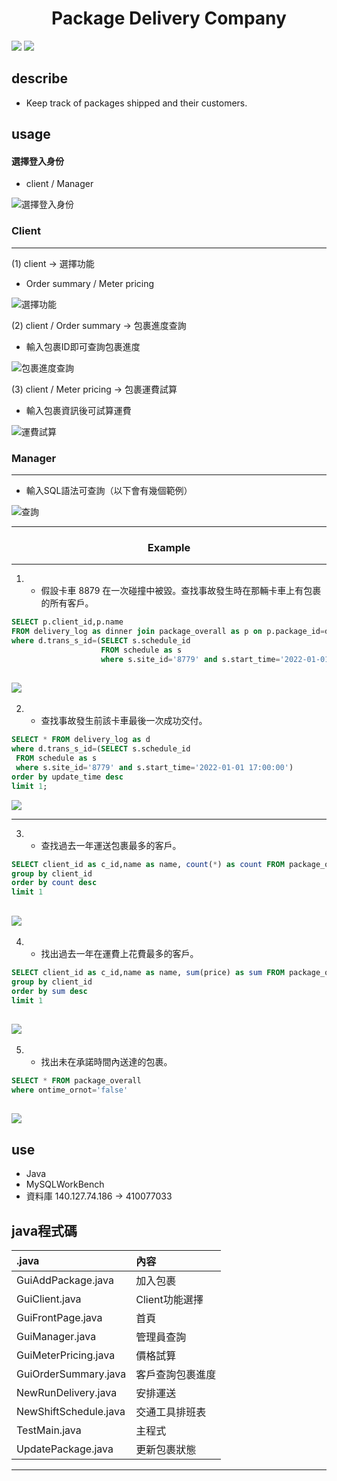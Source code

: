<h1 align="center">Package Delivery Company </h1>
<img src="https://img.shields.io/badge/made%20by-Ching Yi-blue.svg" >
<img src="https://img.shields.io/badge/made%20by-Yu Ting-blue.svg" >

## describe
- Keep track of packages shipped and their customers.


## usage
#### 選擇登入身份
- client / Manager

![選擇登入身份](https://img.onl/p2QyRc)

### Client
---
(1) client -> 選擇功能
-  Order summary / Meter pricing

![選擇功能](https://img.onl/h9tHM8)

(2) client / Order summary -> 包裹進度查詢
- 輸入包裹ID即可查詢包裹進度

![包裹進度查詢](https://img.onl/WtlWPi)

(3) client / Meter pricing -> 包裹運費試算
- 輸入包裹資訊後可試算運費

![運費試算](https://img.onl/ufFou3)

### Manager 
---
- 輸入SQL語法可查詢（以下會有幾個範例）

![查詢](https://img.onl/pCERGH)

---
<h3 align="center">Example</h3>

---
 1. - 假設卡車 8879 在一次碰撞中被毀。查找事故發生時在那輛卡車上有包裹的所有客戶。
```sql
SELECT p.client_id,p.name 
FROM delivery_log as dinner join package_overall as p on p.package_id=d.package_id
where d.trans_s_id=(SELECT s.schedule_id 
                    FROM schedule as s
                    where s.site_id='8779' and s.start_time='2022-01-01 17:00:00')
```
![](https://img.onl/xMhaq)
---

 2. - 查找事故發生前該卡車最後一次成功交付。
```sql
SELECT * FROM delivery_log as d
where d.trans_s_id=(SELECT s.schedule_id 
 FROM schedule as s
 where s.site_id='8779' and s.start_time='2022-01-01 17:00:00')
order by update_time desc
limit 1;
```
![](https://img.onl/5rRW3b)

---

 3. - 查找過去一年運送包裹最多的客戶。
```sql
SELECT client_id as c_id,name as name, count(*) as count FROM package_overall
group by client_id
order by count desc
limit 1
```
![](https://img.onl/UzcnEW)
---

 4. - 找出過去一年在運費上花費最多的客戶。
```sql
SELECT client_id as c_id,name as name, sum(price) as sum FROM package_overall
group by client_id
order by sum desc
limit 1
```
![](https://img.onl/7juZB0)
---

 5. - 找出未在承諾時間內送達的包裹。
```sql
SELECT * FROM package_overall
where ontime_ornot='false'
```
![](https://img.onl/8XAPbo)
---

## use
- Java
- MySQLWorkBench
- 資料庫 140.127.74.186 -> 410077033


## java程式碼

|.java                 | 內容           |
|:-------------        |:-------------  |
| GuiAddPackage.java   | 加入包裹       |
| GuiClient.java       | Client功能選擇 |  
| GuiFrontPage.java    | 首頁           |
| GuiManager.java      |管理員查詢      |  
| GuiMeterPricing.java |價格試算        |
| GuiOrderSummary.java |客戶查詢包裹進度|
| NewRunDelivery.java  |安排運送        |
| NewShiftSchedule.java|交通工具排班表  |
| TestMain.java        |主程式          |
| UpdatePackage.java   |更新包裹狀態    |


---

